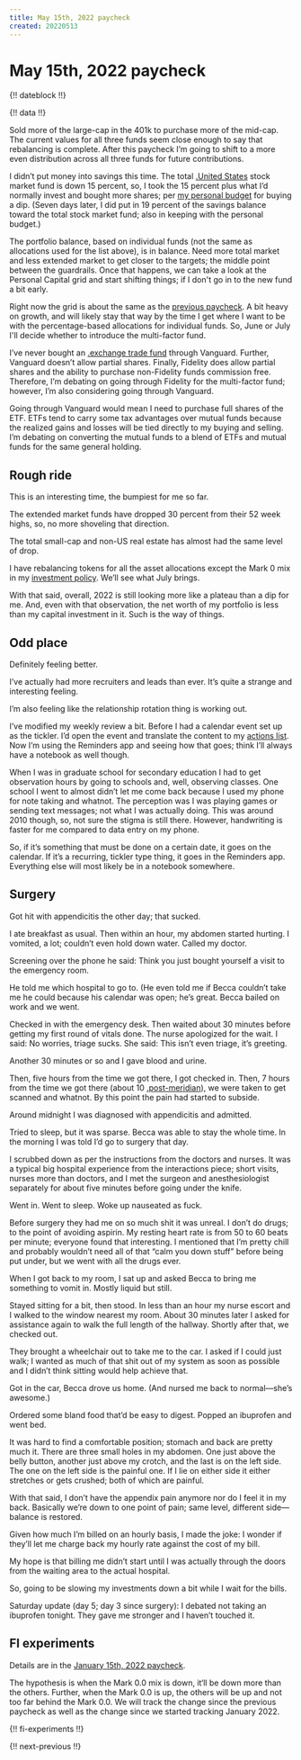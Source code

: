 ```yaml
---
title: May 15th, 2022 paycheck
created: 20220513
---
```


# May 15th, 2022 paycheck

{!! dateblock !!}

{!! data !!}

Sold more of the large-cap in the 401k to purchase more of the mid-cap. The current values for all three funds seem close enough to say that rebalancing is complete. After this paycheck I’m going to shift to a more even distribution across all three funds for future contributions.

I didn’t put money into savings this time. The total [.United States](US) stock market fund is down 15 percent, so, I took the 15 percent plus what I’d normally invest and bought more shares; per [my personal budget](/experiences/finances/personal-budget/) for buying a dip. (Seven days later, I did put in 19 percent of the savings balance toward the total stock market fund; also in keeping with the personal budget.)

The portfolio balance, based on individual funds (not the same as allocations used for the list above), is in balance. Need more total market and less extended market to get closer to the targets; the middle point between the guardrails. Once that happens, we can take a look at the Personal Capital grid and start shifting things; if I don't go in to the new fund a bit early.

Right now the grid is about the same as the [previous paycheck](/experiences/finances/paycheck-to-paycheck/20220501/#portfolio-balance-overall). A bit heavy on growth, and will likely stay that way by the time I get where I want to be with the percentage-based allocations for individual funds. So, June or July I'll decide whether to introduce the multi-factor fund.

I’ve never bought an [.exchange trade fund](ETF) through Vanguard. Further, Vanguard doesn’t allow partial shares. Finally, Fidelity does allow partial shares and the ability to purchase non-Fidelity funds commission free. Therefore, I’m debating on going through Fidelity for the multi-factor fund; however, I’m also considering going through Vanguard.

Going through Vanguard would mean I need to purchase full shares of the ETF. ETFs tend to carry some tax advantages over mutual funds because the realized gains and losses will be tied directly to my buying and selling. I’m debating on converting the mutual funds to a blend of ETFs and mutual funds for the same general holding.

## Rough ride

This is an interesting time, the bumpiest for me so far.

The extended market funds have dropped 30 percent from their 52 week highs, so, no more shoveling that direction.

The total small-cap and non-US real estate has almost had the same level of drop.

I have rebalancing tokens for all the asset allocations except the Mark 0 mix in my [investment policy](/experiences/finances/investment-policy/#asset-allocation). We’ll see what July brings.

With that said, overall, 2022 is still looking more like a plateau than a dip for me. And, even with that observation, the net worth of my portfolio is less than my capital investment in it. Such is the way of things.

## Odd place

Definitely feeling better.

I’ve actually had more recruiters and leads than ever. It’s quite a strange and interesting feeling.

I’m also feeling like the relationship rotation thing is working out.

I’ve modified my weekly review a bit. Before I had a calendar event set up as the tickler. I’d open the event and translate the content to my [actions list](/examinations/getting-things-done/). Now I’m using the Reminders app and seeing how that goes; think I’ll always have a notebook as well though.

When I was in graduate school for secondary education I had to get observation hours by going to schools and, well, observing classes. One school I went to almost didn’t let me come back because I used my phone for note taking and whatnot. The perception was I was playing games or sending text messages; not what I was actually doing. This was around 2010 though, so, not sure the stigma is still there. However, handwriting is faster for me compared to data entry on my phone.

So, if it’s something that must be done on a certain date, it goes on the calendar. If it’s a recurring, tickler type thing, it goes in the Reminders app. Everything else will most likely be in a notebook somewhere.

## Surgery

Got hit with appendicitis the other day; that sucked.

I ate breakfast as usual. Then within an hour, my abdomen started hurting. I vomited, a lot; couldn’t even hold down water. Called my doctor.

Screening over the phone he said: Think you just bought yourself a visit to the emergency room.

He told me which hospital to go to. (He even told me if Becca couldn’t take me he could because his calendar was open; he’s great. Becca bailed on work and we went.

Checked in with the emergency desk. Then waited about 30 minutes before getting my first round of vitals done. The nurse apologized for the wait. I said: No worries, triage sucks. She said: This isn’t even triage, it’s greeting.

Another 30 minutes or so and I gave blood and urine.

Then, five hours from the time we got there, I got checked in. Then, 7 hours from the time we got there (about 10 [.post-meridian](pm)), we were taken to get scanned and whatnot. By this point the pain had started to subside.

Around midnight I was diagnosed with appendicitis and admitted.

Tried to sleep, but it was sparse. Becca was able to stay the whole time. In the morning I was told I’d go to surgery that day.

I scrubbed down as per the instructions from the doctors and nurses. It was a typical big hospital experience from the interactions piece; short visits, nurses more than doctors, and I met the surgeon and anesthesiologist separately for about five minutes before going under the knife.

Went in. Went to sleep. Woke up nauseated as fuck.

Before surgery they had me on so much shit it was unreal. I don’t do drugs; to the point of avoiding aspirin. My resting heart rate is from 50 to 60 beats per minute; everyone found that interesting. I mentioned that I’m pretty chill and probably wouldn’t need all of that “calm you down stuff” before being put under, but we went with all the drugs ever.

When I got back to my room, I sat up and asked Becca to bring me something to vomit in. Mostly liquid but still.

Stayed sitting for a bit, then stood. In less than an hour my nurse escort and I walked to the window nearest my room. About 30 minutes later I asked for assistance again to walk the full length of the hallway. Shortly after that, we checked out.

They brought a wheelchair out to take me to the car. I asked if I could just walk; I wanted as much of that shit out of my system as soon as possible and I didn’t think sitting would help achieve that.

Got in the car, Becca drove us home. (And nursed me back to normal—she’s awesome.)

Ordered some bland food that’d be easy to digest. Popped an ibuprofen and went bed.

It was hard to find a comfortable position; stomach and back are pretty much it. There are three small holes in my abdomen. One just above the belly button, another just above my crotch, and the last is on the left side. The one on the left side is the painful one. If I lie on either side it either stretches or gets crushed; both of which are painful.

With that said, I don’t have the appendix pain anymore nor do I feel it in my back. Basically we’re down to one point of pain; same level, different side—balance is restored.

Given how much I’m billed on an hourly basis, I made the joke: I wonder if they’ll let me charge back my hourly rate against the cost of my bill.

My hope is that billing me didn’t start until I was actually through the doors from the waiting area to the actual hospital.

So, going to be slowing my investments down a bit while I wait for the bills.

Saturday update (day 5; day 3 since surgery): I debated not taking an ibuprofen tonight. They gave me stronger and I haven’t touched it.

## FI experiments

Details are in the [January 15th, 2022 paycheck](https://joshbruce.com/finances/building-wealth-paycheck-to-paycheck/20220115/#fi-experiments).

The hypothesis is when the Mark 0.0 mix is down, it‘ll be down more than the others. Further, when the Mark 0.0 is up, the others will be up and not too far behind the Mark 0.0. We will track the change since the previous paycheck as well as the change since we started tracking January 2022.

{!! fi-experiments !!}


{!! next-previous !!}
